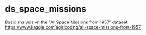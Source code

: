 # ds_space_missions
Basic analysis on the "All Space Missions from 1957" dataset: https://www.kaggle.com/agirlcoding/all-space-missions-from-1957
